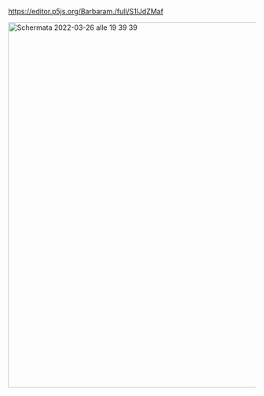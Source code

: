 https://editor.p5js.org/Barbaram./full/S1lJdZMaf


<img width="744" alt="Schermata 2022-03-26 alle 19 39 39" src="https://user-images.githubusercontent.com/101414554/160252838-04ae08e6-e5bf-43e7-a3ed-e47f052cfcf4.png">
